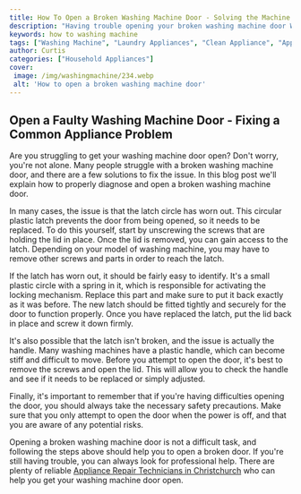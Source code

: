 ```yaml
---
title: How To Open a Broken Washing Machine Door - Solving the Machine Woes
description: "Having trouble opening your broken washing machine door Weve put together this guide to help you find the solution to your machine woes quickly and easily Learn how to open your broken washing machine door with this helpful guide"
keywords: how to washing machine
tags: ["Washing Machine", "Laundry Appliances", "Clean Appliance", "Appliance Guide"]
author: Curtis
categories: ["Household Appliances"]
cover: 
 image: /img/washingmachine/234.webp
 alt: 'How to open a broken washing machine door'
---
```

## Open a Faulty Washing Machine Door - Fixing a Common Appliance Problem
Are you struggling to get your washing machine door open? Don't worry, you're not alone. Many people struggle with a broken washing machine door, and there are a few solutions to fix the issue. In this blog post we'll explain how to properly diagnose and open a broken washing machine door. 

In many cases, the issue is that the latch circle has worn out. This circular plastic latch prevents the door from being opened, so it needs to be replaced. To do this yourself, start by unscrewing the screws that are holding the lid in place. Once the lid is removed, you can gain access to the latch. Depending on your model of washing machine, you may have to remove other screws and parts in order to reach the latch. 

If the latch has worn out, it should be fairly easy to identify. It's a small plastic circle with a spring in it, which is responsible for activating the locking mechanism. Replace this part and make sure to put it back exactly as it was before. The new latch should be fitted tightly and securely for the door to function properly. Once you have replaced the latch, put the lid back in place and screw it down firmly. 

It's also possible that the latch isn't broken, and the issue is actually the handle. Many washing machines have a plastic handle, which can become stiff and difficult to move. Before you attempt to open the door, it's best to remove the screws and open the lid. This will allow you to check the handle and see if it needs to be replaced or simply adjusted. 

Finally, it's important to remember that if you're having difficulties opening the door, you should always take the necessary safety precautions. Make sure that you only attempt to open the door when the power is off, and that you are aware of any potential risks.

Opening a broken washing machine door is not a difficult task, and following the steps above should help you to open a broken door. If you're still having trouble, you can always look for professional help. There are plenty of reliable [Appliance Repair Technicians in Christchurch](./pages/appliance-repair-technicians/new-zealand/christchurch) who can help you get your washing machine door open.
